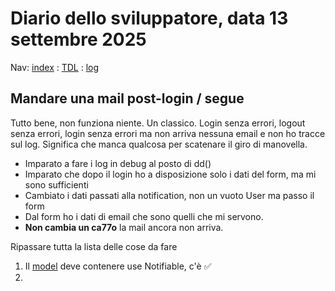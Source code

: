 # Diario dello sviluppatore, data 13 settembre 2025

Nav: [index](../index.md) : [TDL](../TDL.md) : [log](../../storage/logs/laravel.log)

## Mandare una mail post-login / segue

Tutto bene, non funziona niente. Un classico. Login senza errori,
logout senza errori, login senza errori ma non arriva nessuna email
e non ho tracce sul log. Significa che manca qualcosa per scatenare
il giro di manovella.

* Imparato a fare i log in debug al posto di dd()
* Imparato che dopo il login ho a disposizione
solo i dati del form, ma mi sono sufficienti
* Cambiato i dati passati alla notification, non un vuoto User ma passo il form
* Dal form ho i dati di email che sono quelli che mi servono.
* **Non cambia un ca77o** la mail ancora non arriva.

Ripassare tutta la lista delle cose da fare

1. Il [model](/app/Models/User.php)
deve contenere use Notifiable, c'è ✅
1. 